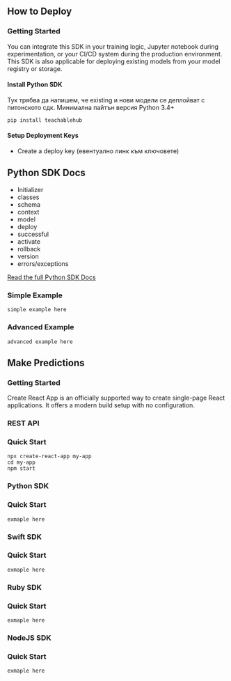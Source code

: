 ## <a id="how-to-deploy"></a> How to Deploy

### <a id="how-to-deploy-getting-started"></a> Getting Started

You can integrate this SDK in your training logic, Jupyter notebook during experimentation, or your CI/CD system during the production environment. This SDK is also applicable for deploying existing models from your model registry or storage.

#### Install Python SDK

Тук трябва да напишем, че existing и нови модели се деплойват с питонското сдк. Минимална пайтън версия Python 3.4+

```
pip install teachablehub
```

#### Setup Deployment Keys

- Create a deploy key (евентуално линк към ключовете)

## <a id="how-to-deploy-SDK"></a> Python SDK Docs

  - Initializer
  - classes
  - schema
  - context
  - model
  - deploy
  - successful
  - activate
  - rollback
  - version
  - errors/exceptions 

[Read the full Python SDK Docs](https://)


### Simple Example
```
simple example here
```

### Advanced Example
```
advanced example here
```

## <a id="how-to-predict"></a> Make Predictions

### <a id="how-to-predict-getting-started"></a> Getting Started
Create React App is an officially supported way to create single-page React applications. It offers a modern build setup with no configuration.

### <a id="how-to-predict-rest-api"></a> REST API
### Quick Start
```
npx create-react-app my-app
cd my-app
npm start
```

### <a id="how-to-predict-rest-api"></a> Python SDK
### Quick Start
```
exmaple here
```

### <a id="how-to-predict-rest-api"></a> Swift SDK
### Quick Start
```
exmaple here
```

### <a id="how-to-predict-rest-api"></a> Ruby SDK
### Quick Start
```
exmaple here
```

### <a id="how-to-predict-rest-api"></a> NodeJS SDK
### Quick Start
```
exmaple here
```
